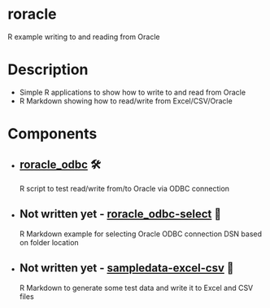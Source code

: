 # roracle
R example writing to and reading from Oracle

# Description

- Simple R applications to show how to write to and read from Oracle
- R Markdown showing how to read/write from Excel/CSV/Oracle

# Components
- ## [roracle_odbc](https://github.com/DykemaBill/roracle/blob/main/roracle_odbc.R) :hammer_and_wrench:
    R script to test read/write from/to Oracle via ODBC connection
- ## Not written yet - [roracle_odbc-select](https://github.com/DykemaBill/roracle/blob/main/roracle_odbc-select.Rmd) :notebook:
    R Markdown example for selecting Oracle ODBC connection DSN based on folder location
- ## Not written yet - [sampledata-excel-csv](https://github.com/DykemaBill/roracle/blob/main/sampledata-excel-csv.Rmd) :notebook:
    R Markdown to generate some test data and write it to Excel and CSV files